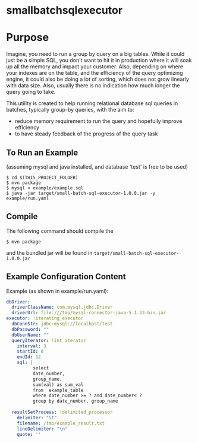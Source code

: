 smallbatchsqlexecutor
=====================

# Purpose

Imagine, you need to run a group by query on a big tables.  While it could just be a simple SQL, you don't want 
to hit it in production where it will soak up all the memory and impact your customer.  Also, depending on where 
your indexes are on the table, and the efficiency of the query optimizing engine, it could also be doing a lot of 
sorting, which does not grow linearly with data size.  Also, usually there is no indication how much longer the query 
going to take.

This utility is created to help running relational database sql queries in batches, typically group-by queries, with 
the aim to:

* reduce memory requirement to run the query and hopefully improve efficiency
* to have steady feedback of the progress of the query task


## To Run an Example
(assuming mysql and java installed, and database 'test' is free to be used)

```shell
$ cd $(THIS_PROJECT_FOLDER)
$ mvn package
$ mysql < example/example.sql
$ java -jar target/small-batch-sql-executor-1.0.0.jar -y example/run.yaml 
```

## Compile
The following command should compile the 
```shell
$ mvn package
```
and the bundled jar will be found in `target/small-batch-sql-executor-1.0.0.jar`





## Example Configuration Content

Example (as shown in example/run.yaml):
```yaml
dbDriver: 
  driverClassName: com.mysql.jdbc.Driver
  driverUrl: file:///tmp/mysql-connector-java-5.1.33-bin.jar
executor: !iterating_executor
  dbConnStr: jdbc:mysql://localhost/test
  dbPassword: ""
  dbUserName: ""
  queryIterator: !int_iterator
    interval: 3
    startId: 0
    endId: 12
    sql: |
          select
          date_number,
          group_name, 
          sum(val) as sum_val
          from  example_table
          where date_number >= ? and date_number< ?
          group by date_number, group_name
          
  resultSetProcess: !delimited_processor 
    delimiter: "\t" 
    filename: /tmp/example_result.txt
    lineDelimiter: "\n"
    quote: ''


```
